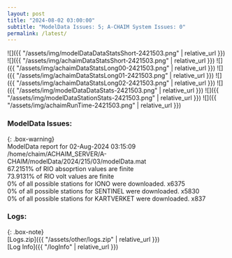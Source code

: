 ```yaml
---
layout: post
title: "2024-08-02 03:00:00"
subtitle: "ModelData Issues: 5; A-CHAIM System Issues: 0"
permalink: /latest/
---
```


![]({{ "/assets/img/modelDataDataStatsShort-2421503.png" | relative_url }})
![]({{ "/assets/img/achaimDataStatsShort-2421503.png" | relative_url }})
![]({{ "/assets/img/achaimDataStatsLong00-2421503.png" | relative_url }})
![]({{ "/assets/img/achaimDataStatsLong01-2421503.png" | relative_url }})
![]({{ "/assets/img/achaimDataStatsLong02-2421503.png" | relative_url }})
![]({{ "/assets/img/modelDataDataStats-2421503.png" | relative_url }})
![]({{ "/assets/img/modelDataStationStats-2421503.png" | relative_url }})
![]({{ "/assets/img/achaimRunTime-2421503.png" | relative_url }})


### ModelData Issues:  
  
{: .box-warning}  
 ModelData report for 02-Aug-2024 03:15:09   
 /home/chaim/ACHAIM_SERVER/A-CHAIM/modelData/2024/215/03/modelData.mat   
 67.2151% of RIO absoprtion values are finite   
 73.9131% of RIO volt values are finite   
 0% of all possible stations for IONO were downloaded. x6375   
 0% of all possible stations for SENTINEL were downloaded. x5830   
 0% of all possible stations for KARTVERKET were downloaded. x837   
  


### Logs:  
  
{: .box-note}  
[Logs.zip]({{ "/assets/other/logs.zip" | relative_url }})  
[Log Info]({{ "/logInfo" | relative_url }})  
